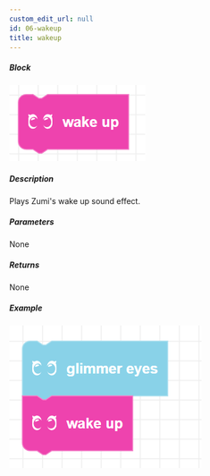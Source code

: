 ```yaml
---
custom_edit_url: null
id: 06-wakeup
title: wakeup
---
```


##### Block

![wakeup image](wakeup.png)

##### Description

Plays Zumi's wake up sound effect.

##### Parameters

None

##### Returns

None

##### Example

![wake up example](wakeup_example.png)
